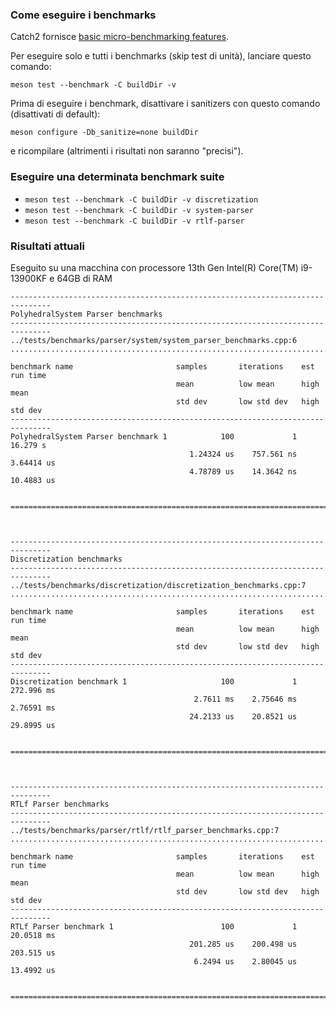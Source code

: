 ### Come eseguire i benchmarks
Catch2 fornisce [basic micro-benchmarking features](https://github.com/catchorg/Catch2/blob/devel/docs/benchmarks.md).

Per eseguire solo e tutti i benchmarks (skip test di unità), lanciare questo comando:
```
meson test --benchmark -C buildDir -v
```
Prima di eseguire i benchmark, disattivare i sanitizers con questo comando (disattivati di default):
```
meson configure -Db_sanitize=none buildDir
```
e ricompilare (altrimenti i risultati non saranno "precisi").

### Eseguire una determinata benchmark suite
- `meson test --benchmark -C buildDir -v discretization`
- `meson test --benchmark -C buildDir -v system-parser`
- `meson test --benchmark -C buildDir -v rtlf-parser`

### Risultati attuali
Eseguito su una macchina con processore 13th Gen Intel(R) Core(TM) i9-13900KF e 64GB di RAM
```
-------------------------------------------------------------------------------
PolyhedralSystem Parser benchmarks
-------------------------------------------------------------------------------
../tests/benchmarks/parser/system/system_parser_benchmarks.cpp:6
...............................................................................

benchmark name                       samples       iterations    est run time
                                     mean          low mean      high mean
                                     std dev       low std dev   high std dev
-------------------------------------------------------------------------------
PolyhedralSystem Parser benchmark 1            100             1      16.279 s 
                                        1.24324 us    757.561 ns    3.64414 us 
                                        4.78789 us    14.3642 ns    10.4883 us 
                                                                               

===============================================================================



-------------------------------------------------------------------------------
Discretization benchmarks
-------------------------------------------------------------------------------
../tests/benchmarks/discretization/discretization_benchmarks.cpp:7
...............................................................................

benchmark name                       samples       iterations    est run time
                                     mean          low mean      high mean
                                     std dev       low std dev   high std dev
-------------------------------------------------------------------------------
Discretization benchmark 1                     100             1    272.996 ms 
                                         2.7611 ms    2.75646 ms    2.76591 ms 
                                        24.2133 us    20.8521 us    29.8995 us 
                                                                               

===============================================================================



-------------------------------------------------------------------------------
RTLf Parser benchmarks
-------------------------------------------------------------------------------
../tests/benchmarks/parser/rtlf/rtlf_parser_benchmarks.cpp:7
...............................................................................

benchmark name                       samples       iterations    est run time
                                     mean          low mean      high mean
                                     std dev       low std dev   high std dev
-------------------------------------------------------------------------------
RTLf Parser benchmark 1                        100             1    20.0518 ms 
                                        201.285 us    200.498 us    203.515 us 
                                         6.2494 us    2.80045 us    13.4992 us 
                                                                               

===============================================================================
```
